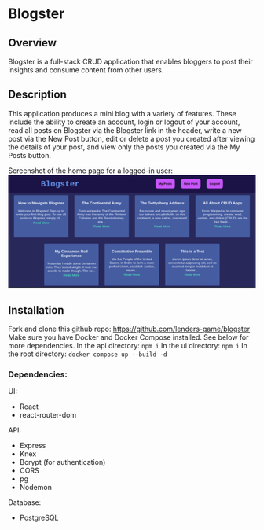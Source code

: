 # Blogster

## Overview
Blogster is a full-stack CRUD application that enables bloggers to post their insights and consume content from other users. 

## Description
This application produces a mini blog with a variety of features. These include the ability to create an account, login or logout of your account, read all posts on Blogster via the Blogster link in the header, write a new post via the New Post button, edit or delete a post you created after viewing the details of your post, and view only the posts you created via the My Posts button. 

Screenshot of the home page for a logged-in user:
![screen-capture](./screen-capture.png)

## Installation
Fork and clone this github repo: https://github.com/lenders-game/blogster
Make sure you have Docker and Docker Compose installed. See below for more dependencies.
In the api directory: `npm i`
In the ui directory: `npm i`
In the root directory: `docker compose up --build -d`

### Dependencies:
UI:
- React
- react-router-dom

API:
- Express
- Knex
- Bcrypt (for authentication)
- CORS
- pg
- Nodemon

Database:
- PostgreSQL